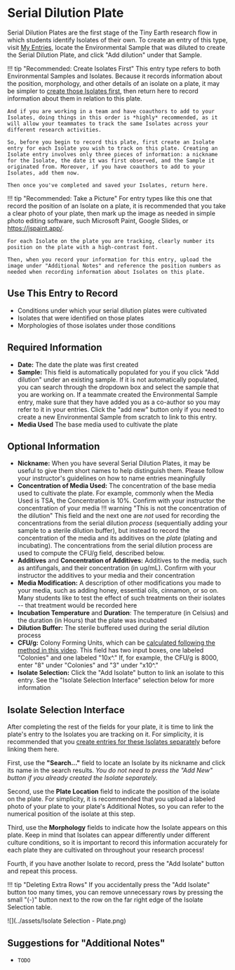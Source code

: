 # Serial Dilution Plate

Serial Dilution Plates are the first stage of the Tiny Earth research flow in which students identify Isolates of their own. To create an entry of this type, visit [My Entries](https://discovery.tinyearth.wisc.edu/my-entries/), locate the Environmental Sample that was diluted to create the Serial Dilution Plate, and click "Add dilution" under that Sample.

!!! tip "Recommended: Create Isolates First"
    This entry type refers to both Environmental Samples and Isolates. Because it records information about the position, morphology, and other details of an isolate on a plate, it may be simpler to [create those Isolates first](isolate.md), then return here to record information about them in relation to this plate.

    And if you are working in a team and have coauthors to add to your Isolates, doing things in this order is *highly* recommended, as it will allow your teammates to track the same Isolates across your different research activities.

    So, before you begin to record this plate, first create an Isolate entry for each Isolate you wish to track on this plate. Creating an Isolate entry involves only three pieces of information: a nickname for the Isolate, the date it was first observed, and the Sample it originated from. Moreover, if you have coauthors to add to your Isolates, add them now.

    Then once you've completed and saved your Isolates, return here.

!!! tip "Recommended: Take a Picture"
    For entry types like this one that record the position of an Isolate on a plate, it is recommended that you take a clear photo of your plate, then mark up the image as needed in simple photo editing software, such Microsoft Paint, Google Slides, or <https://jspaint.app/>.
    
    For each Isolate on the plate you are tracking, clearly number its position on the plate with a high-contrast font.

    Then, when you record your information for this entry, upload the image under "Additional Notes" and reference the position numbers as needed when recording information about Isolates on this plate.

## Use This Entry to Record

- Conditions under which your serial dilution plates were cultivated
- Isolates that were identified on those plates
- Morphologies of those isolates under those conditions

## Required Information

- **Date:** The date the plate was first created
- **Sample:** This field is automatically populated for you if you click "Add dilution" under an existing sample. If it is not automatically populated, you can search through the dropdown box and select the sample that you are working on. If a teammate created the Environmental Sample entry, make sure that they have added you as a co-author so you may refer to it in your entries. Click the "add new" button only if you need to create a new Environmental Sample from scratch to link to this entry.
- **Media Used** The base media used to cultivate the plate

## Optional Information

- **Nickname:** When you have several Serial Dilution Plates, it may be useful to give them short names to help distinguish them. Please follow your instructor's guidelines on how to name entries meaningfully
- **Concentration of Media Used:** The concentration of the base media used to cultivate the plate. For example, commonly when the Media Used is TSA, the Concentration is 10%. Confirm with your instructor the concentration of your media
!!! warning "This is not the concentration of the dilution"
    This field and the next one are *not* used for recording the concentrations from the serial dilution *process* (sequentially adding your sample to a sterile dilution buffer), but instead to record the concentration of the media and its additives on the *plate* (plating and incubating). The concentrations from the serial dilution process are used to compute the CFU/g field, described below.
- **Additives** and **Concentration of Additives:** Additives to the media, such as antifungals, and their concentration (in ug/mL). Confirm with your instructor the additives to your media and their concentration
- **Media Modification:** A description of other modifications you made to your media, such as adding honey, essential oils, cinnamon, or so on. Many students like to test the effect of such treatments on their isolates -- that treatment would be recorded here
- **Incubation Temperature** and **Duration**: The temperature (in Celsius) and the duration (in Hours) that the plate was incubated
- **Dilution Buffer:** The sterile buffered used during the serial dilution process
- **CFU/g:** Colony Forming Units, which can be [calculated following the method in this video](https://www.youtube.com/watch?v=s0rmg8tOD-A&t=340s). This field has two input boxes, one labeled "Colonies" and one labeled "10x^." If, for example, the CFU/g is 8000, enter "8" under "Colonies" and "3" under "x10^."
- **Isolate Selection:** Click the "Add Isolate" button to link an isolate to this entry. See the "Isolate Selection Interface" selection below for more information

## Isolate Selection Interface

After completing the rest of the fields for your plate, it is time to link the plate's entry to the Isolates you are tracking on it. For simplicity, it is recommended that you [create entries for these Isolates separately](isolate.md) before linking them here.

First, use the **"Search..."** field to locate an Isolate by its nickname and click its name in the search results. *You do not need to press the "Add New" button if you already created the Isolate separately.*

Second, use the **Plate Location** field to indicate the position of the isolate on the plate. For simplicity, it is recommended that you upload a labeled photo of your plate to your plate's Additional Notes, so you can refer to the numerical position of the isolate at this step.

Third, use the **Morphology** fields to indicate how the Isolate appears on this plate. Keep in mind that Isolates can appear differently under different culture conditions, so it is important to record this information accurately for each plate they are cultivated on throughout your research process!

Fourth, if you have another Isolate to record, press the "Add Isolate" button and repeat this process.

!!! tip "Deleting Extra Rows"
    If you accidentally press the "Add Isolate" button too many times, you can remove unnecessary rows by pressing the small "(-)" button next to the row on the far right edge of the Isolate Selection table.

![](../assets/Isolate Selection - Plate.png)

## Suggestions for "Additional Notes"

- `TODO`
